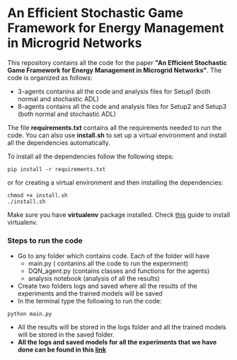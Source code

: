 # An Efficient Stochastic Game Framework for Energy Management in Microgrid Networks

This repository contains all the code for the paper <b>"An Efficient Stochastic Game Framework for Energy Management in Microgrid
Networks"</b>. The code is organized as follows:
- 3-agents contanins all the code and analysis files for Setup1 (both normal and stochastic ADL)
- 8-agents contains all the code and analysis files for Setup2 and Setup3 (both normal and stochastic ADL)

The file **requirements.txt** contains all the requirements needed to run the code. You can also use **install.sh** to set up a virtual environment and install all the dependencies automatically.

To install all the dependencies follow the following steps:
~~~
pip install -r requirements.txt
~~~
or for creating a virtual environment and then installing the dependencies:
~~~
chmod +x install.sh
./install.sh
~~~
Make sure you have **virtualenv** package installed. Check [this](https://gist.github.com/frfahim/73c0fad6350332cef7a653bcd762f08d) guide to install virtualenv.

### Steps to run the code
- Go to any folder which contains code. Each of the folder will have
    - main.py ( contanins all the code to run the experiment)
    - DQN_agent.py (contains classes and functions for the agents)
    - analysis notebook (analysis of all the results)
- Create two folders logs and saved where all the results of the experiments and the trained models will be saved
- In the terminal type the following to run the code:
~~~
python main.py
~~~
- All the results will be stored in the logs folder and all the trained models will be stored in the saved folder.
- **All the logs and saved models for all the experiments that we have done can be found in this [link](https://drive.google.com/open?id=1HFCvPiJ6llfMvZfTlDOlref2URTrNOSv)**
